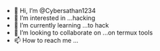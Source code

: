 - 👋 Hi, I’m @Cybersathan1234
- 👀 I’m interested in ...hacking
- 🌱 I’m currently learning ...to hack
- 💞️ I’m looking to collaborate on ...on termux tools
- 📫 How to reach me ...

<!---
Cybersathan1234/Cybersathan1234 is a ✨ special ✨ repository because its `README.md` (this file) appears on your GitHub profile.
You can click the Preview link to take a look at your changes.
--->
